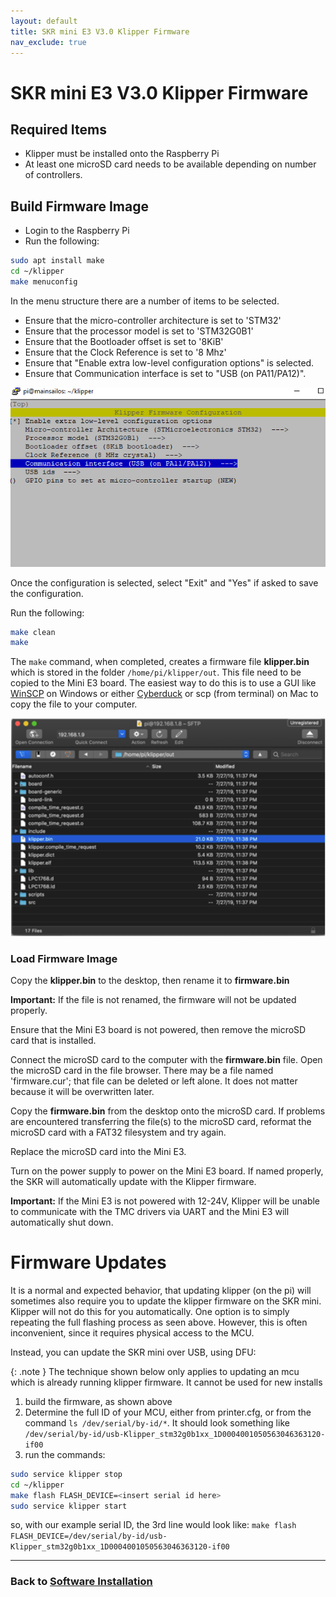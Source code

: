 ```yaml
---
layout: default
title: SKR mini E3 V3.0 Klipper Firmware
nav_exclude: true
---
```


# SKR mini E3 V3.0 Klipper Firmware

## Required Items

* Klipper must be installed onto the Raspberry Pi
* At least one microSD card needs to be available depending on number of controllers.

## Build Firmware Image

* Login to the Raspberry Pi
* Run the following:

```bash
sudo apt install make
cd ~/klipper
make menuconfig
```

In the menu structure there are a number of items to be selected.

* Ensure that the micro-controller architecture is set to 'STM32'
* Ensure that the processor model is set to 'STM32G0B1'
* Ensure that the Bootloader offset is set to '8KiB'
* Ensure that the Clock Reference is set to '8 Mhz'
* Ensure that "Enable extra low-level configuration options" is selected.
* Ensure that Communication interface is set to "USB (on PA11/PA12)".

![Klipper compilation config menu](./images/miniE3_v30_klipper_menuconfig.png)

Once the configuration is selected, select "Exit" and "Yes" if asked to save the configuration.

Run the following:

```bash
make clean
make
```

The `make` command, when completed, creates a firmware file **klipper.bin** which is stored in the folder `/home/pi/klipper/out`.  This file need to be copied to the Mini E3 board.  The easiest way to do this is to use a GUI like [WinSCP](https://winscp.net/eng/download.php) on Windows or either [Cyberduck](https://cyberduck.io) or scp (from terminal) on Mac to copy the file to your computer.

![Cyberduck software example](./images/cyberduck_example.png)

### Load Firmware Image

Copy the **klipper.bin** to the desktop, then rename it to **firmware.bin**

**Important:** If the file is not renamed, the firmware will not be updated properly.

Ensure that the Mini E3 board is not powered, then remove the microSD card that is installed.

Connect the microSD card to the computer with the **firmware.bin** file. Open the microSD card in the file browser.  There may be a file named 'firmware.cur'; that file can be deleted or left alone. It does not matter because it will be overwritten later.

Copy the **firmware.bin** from the desktop onto the microSD card. If problems are encountered transferring the file(s) to the microSD card, reformat the microSD card with a FAT32 filesystem and try again.

Replace the microSD card into the Mini E3.

Turn on the power supply to power on the Mini E3 board. If named properly, the SKR will automatically update with the Klipper firmware.

**Important:** If the Mini E3 is not powered with 12-24V, Klipper will be unable to communicate with the TMC drivers via UART and the Mini E3 will automatically shut down.

# Firmware Updates
It is a normal and expected behavior, that updating klipper (on the pi) will sometimes also require you to update the klipper firmware on the SKR mini. Klipper will not do this for you automatically.  One option is to simply repeating the full flashing process as seen above.  However, this is often inconvenient, since it requires physical access to the MCU.

Instead, you can update the SKR mini over USB, using DFU:

{: .note }
The technique shown below only applies to updating an mcu which is already running klipper firmware.  It cannot be used for new installs

1. build the firmware, as shown above
2. Determine the full ID of your MCU, either from printer.cfg, or from the command `ls /dev/serial/by-id/*`.  It should look something like `/dev/serial/by-id/usb-Klipper_stm32g0b1xx_1D0004001050563046363120-if00`
3. run  the commands:
```bash
sudo service klipper stop
cd ~/klipper
make flash FLASH_DEVICE=<insert serial id here>
sudo service klipper start
```
so, with our example serial ID, the 3rd line would look like: `make flash FLASH_DEVICE=/dev/serial/by-id/usb-Klipper_stm32g0b1xx_1D0004001050563046363120-if00`


---

### Back to [Software Installation](./index.md#klipper-octoprint-configuration)

